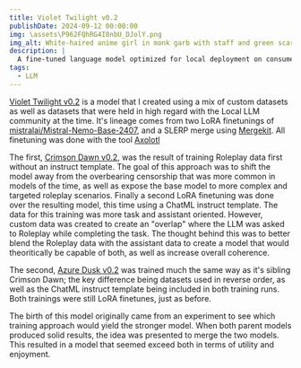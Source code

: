 ```yaml
---
title: Violet Twilight v0.2
publishDate: 2024-09-12 00:00:00
img: \assets\P962FQhRG4I8nbU_DJolY.png
img_alt: White-haired anime girl in monk garb with staff and green scarf, violet moon backdrop
description: |
  A fine-tuned language model optimized for local deployment on consumer hardware, providing strong performance for conversational AI applications without requiring expensive cloud infrastructure.
tags:
  - LLM
---
```


[Violet Twilight v0.2](https://huggingface.co/Epiculous/Violet_Twilight-v0.2) is a model that I created using a mix of custom datasets as well as datasets that were held in high regard with the Local LLM community at the time. It's lineage comes from two LoRA finetunings of [mistralai/Mistral-Nemo-Base-2407](https://huggingface.co/mistralai/Mistral-Nemo-Base-2407), and a SLERP merge using [Mergekit](https://github.com/arcee-ai/mergekit). All finetuning was done with the tool [Axolotl](https://github.com/axolotl-ai-cloud/axolotl)

The first, [Crimson Dawn v0.2](https://huggingface.co/Epiculous/Crimson_Dawn-v0.2), was the result of training Roleplay data first without an instruct template. The goal of this approach was to shift the model away from the overbearing censorship that was more common in models of the time, as well as expose the base model to more complex and targeted roleplay scenarios. Finally a second LoRA finetuning was done over the resulting model, this time using a ChatML instruct template. The data for this training was more task and assistant oriented. However, custom data was created to create an "overlap" where the LLM was asked to Roleplay while completing the task. The thought behind this was to better blend the Roleplay data with the assistant data to create a model that would theoritically be capable of both, as well as increase overall coherence.

The second, [Azure Dusk v0.2](https://huggingface.co/Epiculous/Azure_Dusk-v0.2) was trained much the same way as it's sibling Crimson Dawn; the key difference being datasets used in reverse order, as well as the ChatML instruct template being included in both training runs. Both trainings were still LoRA finetunes, just as before.

The birth of this model originally came from an experiment to see which training approach would yield the stronger model. When both parent models produced solid results, the idea was presented to merge the two models. This resulted in a model that seemed exceed both in terms of utility and enjoyment.
